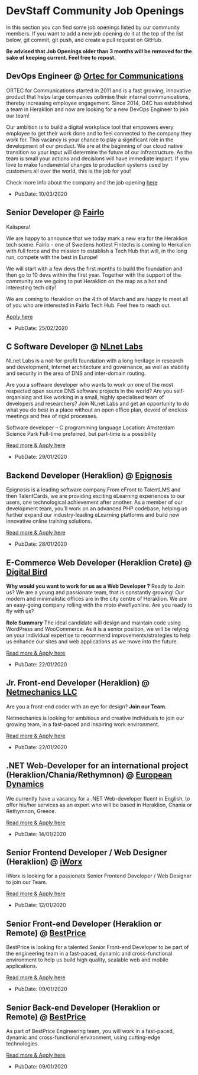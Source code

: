 # DevStaff Community Job Openings

In this section you can find some job openings listed by our community members. If you want to add a new job opening do it at the top of the list below, git commit, git push, and create a pull request on GitHub.

__Be advised that Job Openings older than 3 months will be removed for the sake of keeping current. Feel free to repost.__

## DevOps Engineer @ [Ortec for Communications](https://www.orteccommunications.com/)
ORTEC for Communications started in 2011 and is a fast growing, innovative product that helps large companies optimise their internal communications, thereby increasing employee engagement. Since 2014, O4C has established a team in Heraklion and now are looking for a new DevOps Engineer to join our team!

Our ambition is to build a digital workplace tool that empowers every employee to get their work done and to feel connected to the company they work for. This vacancy is your chance to play a significant role in the development of our product. We are at the beginning of our cloud native transition so your input will determine the future of our infrastructure. As the team is small your actions and decisions will have immediate impact. If you love to make fundamental changes to production systems used by customers all over the world, this is the job for you!

Check more info about the company and the job opening [here](https://www.orteccommunications.com/vacancy-devops-engineer-in-crete/)

- PubDate: 10/03/2020

## Senior Developer @ [Fairlo](https://fairlo.se/)

Kalispera!

We are happy to announce that we today mark a new era for the Heraklion tech scene. Fairlo - one of Swedens hottest Fintechs is coming to Herkalion with full force and the mission to establish a Tech Hub that will, in the long run, compete with the best in Europe!

We will start with a few devs the first months to build the foundation and then go to 10 devs within the first year. Together with the support of the community are we going to put Heraklion on the map as a hot and interesting tech city!

We are coming to Heraklion on the 4:th of March and are happy to meet all of you who are interested in Fairlo Tech Hub. Feel free to reach out.

[Apply here](https://careers.fairlo.se/jobs/838432-senior-developer-to-heraklion-tech-hub)

- PubDate: 25/02/2020

## C Software Developer @ [NLnet Labs](https://nlnetlabs.nl/)

NLnet Labs is a not-for-profit foundation with a long heritage in research and development, Internet architecture and governance, as well as stability and security in the area of DNS and inter-domain routing.

Are you a software developer who wants to work on one of the most respected open source DNS software projects in the world? Are you self-organising and like working in a small, highly specialised team of developers and researchers? Join NLnet Labs and get an opportunity to do what you do best in a place without an open office plan, devoid of endless meetings and free of rigid processes.

Software developer – C programming language
Location: Amsterdam Science Park
Full-time preferred, but part-time is a possibility

[Read more & Apply here](https://nlnetlabs.nl/careers/openings/)

* PubDate: 29/01/2020

## Backend Developer (Heraklion) @ [Epignosis](https://www.epignosishq.com)

Epignosis is a leading software company.From eFront to TalentLMS and then TalentCards, we are providing exciting eLearning experiences to our users, one technological achievement after another. As a member of our development team, you’ll work on an advanced PHP codebase, helping us further expand our industry-leading eLearning platforms and build new innovative online training solutions.

[Read more & Apply here](https://apply.workable.com/epignosis/j/10C4FE75BB/)

* PubDate: 28/01/2020

## E-Commerce Web Developer (Heraklion Crete) @ [Digital Bird](https://www.digitalbird.gr/)

**Why would you want to work for us as a Web Developer ?**
Ready to Join us? We are a young and passionate team, that is constantly growing! Our modern and minimalistic offices are in the city centre of Heraklion. We are an easy-going company rolling with the moto #weflyonline. Are you ready to fly with us?

**Role Summary**
 The ideal candidate will design and maintain code using WordPress and WooCommerce.
 As it is a senior position, we will be relying on your individual expertise to recommend improvements/strategies to help us enhance our sites and web applications as we move into the future.

[Read more & Apply here](https://www.digitalbird.gr/eukairies-karieras/#apply)

* PubDate: 22/01/2020

##  Jr. Front-end Developer (Heraklion) @ [Netmechanics LLC](https://www.netmechanics.gr)

Are you a front-end coder with an eye for design? **Join our Team.** 

Netmechanics is looking for ambitious and creative individuals to join our growing team, in a fast-paced and inspiring work environment.

[Read more & Apply here](https://github.com/Netmechanics/jobs/blob/master/dev-front-end-junior.md)

* PubDate: 22/01/2020

## .NET Web-Developer for an international project (Heraklion/Chania/Rethymnon) @ [European Dynamics](http://www.eurodyn.com)

We currently have a vacancy for a .NET Web-developer fluent in English, to offer his/her services as an expert
who will be based in Heraklion, Chania or Rethymnon, Greece.

[Read more & Apply here](https://apply.workable.com/european-dynamics/j/0119E4AC46/)

* PubDate: 14/01/2020

##  Senior Frontend Developer / Web Designer (Heraklion) @ [iWorx](http://www.iworx.gr)

iWorx is looking for a passionate Senior Frontend Developer / Web Designer to join our Team.

[Read more & Apply here](https://github.com/iworx-greece/jobs/blob/master/README.md)

* PubDate: 12/01/2020

## Senior Front-end Developer (Heraklion or Remote) @ [BestPrice](https://www.bestprice.gr)

BestPrice is looking for a talented Senior Front-end Developer to be part of the engineering team in a fast-paced, dynamic and cross-functional environment to help us build high quality, scalable web and mobile applications.

[Read more & Apply here](https://bestprice.workable.com/j/FFA1EBF3B4)

* PubDate: 09/01/2020

## Senior Back-end Developer (Heraklion or Remote) @ [BestPrice](https://www.bestprice.gr)

As part of BestPrice Engineering team, you will work in a fast-paced, dynamic and cross-functional environment, using cutting-edge technologies.

[Read more & Apply here](https://bestprice.workable.com/j/19D228D684)

* PubDate: 09/01/2020
